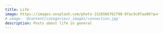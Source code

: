```yaml
---
title: Life
image: https://images.unsplash.com/photo-1526566762798-8fac9c07aa98?q=80&w=2004&auto=format&fit=crop&ixlib=rb-4.0.3&ixid=M3wxMjA3fDB8MHxwaG90by1wYWdlfHx8fGVufDB8fHx8fA%3D%3D
# image: '@content/categories/_images/connection.jpg'
description: Posts about life in general
---
```

